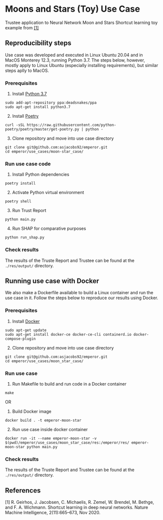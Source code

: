 # Moons and Stars (Toy) Use Case

Trustee application to Neural Network Moon and Stars Shortcut learning toy example from [[1]](#references)          

## Reproducibility steps

Use case was developed and executed in Linux Ubuntu 20.04 and in MacOS Monterey 12.3, running Python 3.7.
The steps below, however, mostly apply to Linux Ubuntu (especially installing requirements), but similar steps aplly to MacOS.


### Prerequisites

1. Install [Python 3.7](https://www.python.org/downloads/)
```   
sudo add-apt-repository ppa:deadsnakes/ppa
sudo apt-get install python3.7
```

2. Install [Poetry](https://python-poetry.org/docs/)
```
curl -sSL https://raw.githubusercontent.com/python-poetry/poetry/master/get-poetry.py | python -
```

3. Clone repository and move into use case directory
```
git clone git@github.com:asjacobs92/emperor.git
cd emperor/use_cases/moon-star_case/
```

### Run use case code

1. Install Python dependencies
```
poetry install
```

2. Activate Python virtual environment 
```
poetry shell
```

3. Run Trust Report
```
python main.py 
``` 

4. Run SHAP for comparative purposes
```
python run_shap.py
``` 

### Check results

The results of the Truste Report and Trustee can be found at the `./res/output/` directory.


## Running use case with Docker 

We also make a Dockerfile available to build a Linux container and run the use case in it. 
Follow the steps below to reproduce our results using Docker.

### Prerequisites

1. Install [Docker](https://docs.docker.com/engine/install/ubuntu/)
```
sudo apt-get update
sudo apt-get install docker-ce docker-ce-cli containerd.io docker-compose-plugin
```

2. Clone repository and move into use case directory
```
git clone git@github.com:asjacobs92/emperor.git
cd emperor/use_cases/moon_star_case/
```

### Run use case 

1. Run Makefile to build and run code in a Docker container
```
make
```

OR


1. Build Docker image
```
docker build . -t emperor-moon-star
```

2. Run use case inside docker container
```
docker run -it --name emperor-moon-star -v $(pwd)/emperor/use_cases/moon_star_case/res:/emperor/res/ emperor-moon-star python main.py 
```

### Check results

The results of the Truste Report and Trustee can be found at the `./res/output/` directory.

## References

[1] R. Geirhos, J. Jacobsen, C. Michaelis, R. Zemel, W. Brendel, M. Bethge, and F. A. Wichmann. Shortcut learning in deep neural networks. Nature Machine Intelligence, 2(11):665–673, Nov 2020.<br>